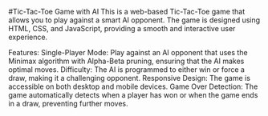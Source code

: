 #Tic-Tac-Toe Game with AI
This is a web-based Tic-Tac-Toe game that allows you to play against a smart AI opponent. The game is designed using HTML, CSS, and JavaScript, providing a smooth and interactive user experience.

Features:
Single-Player Mode: Play against an AI opponent that uses the Minimax algorithm with Alpha-Beta pruning, ensuring that the AI makes optimal moves.
Difficulty: The AI is programmed to either win or force a draw, making it a challenging opponent.
Responsive Design: The game is accessible on both desktop and mobile devices.
Game Over Detection: The game automatically detects when a player has won or when the game ends in a draw, preventing further moves.
